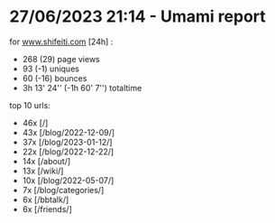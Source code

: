 # 27/06/2023 21:14 - Umami report
for www.shifeiti.com [24h] :

 - 268 (29) page views
 - 93 (-1) uniques
 - 60 (-16) bounces
 - 3h 13' 24'' (-1h 60' 7'') totaltime


top 10 urls:
 - 46x [/]
 - 43x [/blog/2022-12-09/]
 - 37x [/blog/2023-01-12/]
 - 22x [/blog/2022-12-22/]
 - 14x [/about/]
 - 13x [/wiki/]
 - 10x [/blog/2022-05-07/]
 - 7x [/blog/categories/]
 - 6x [/bbtalk/]
 - 6x [/friends/]


